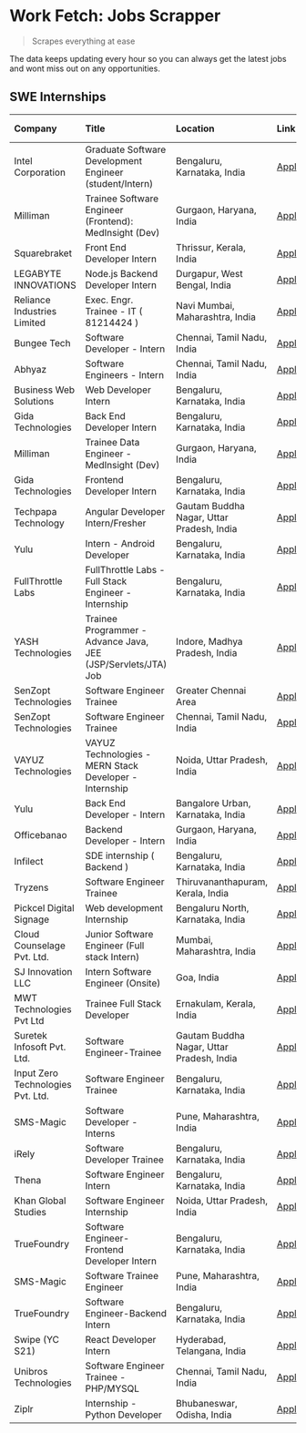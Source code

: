 # Work Fetch: Jobs Scrapper
> Scrapes everything at ease

The data keeps updating every hour so you can always get the latest jobs and wont miss out on any opportunities.

## SWE Internships
<!--START_SECTION:workfetch-->
| Company                           | Title                                                         | Location                                  | Link                                                                                                                                                                                                                                                                           | Date Posted   |
|:----------------------------------|:--------------------------------------------------------------|:------------------------------------------|:-------------------------------------------------------------------------------------------------------------------------------------------------------------------------------------------------------------------------------------------------------------------------------|:--------------|
| Intel Corporation                 | Graduate Software Development Engineer (student/Intern)       | Bengaluru, Karnataka, India               | [Apply](https://in.linkedin.com/jobs/view/graduate-software-development-engineer-student-intern-at-intel-corporation-3844158226?position=12&pageNum=0&refId=wqhQ05cEGbKYvfZPXPnufQ%3D%3D&trackingId=ILmbefydvU1J%2FNxBT6vH%2Fw%3D%3D&trk=public_jobs_jserp-result_search-card) | 2024-03-02    |
| Milliman                          | Trainee Software Engineer (Frontend): MedInsight (Dev)        | Gurgaon, Haryana, India                   | [Apply](https://in.linkedin.com/jobs/view/trainee-software-engineer-frontend-medinsight-dev-at-milliman-3792874280?position=4&pageNum=0&refId=wqhQ05cEGbKYvfZPXPnufQ%3D%3D&trackingId=1QrwU0Uq4UqC6WqjvT0esw%3D%3D&trk=public_jobs_jserp-result_search-card)                   | 2024-03-01    |
| Squarebraket                      | Front End Developer Intern                                    | Thrissur, Kerala, India                   | [Apply](https://in.linkedin.com/jobs/view/front-end-developer-intern-at-squarebraket-3838541191?position=14&pageNum=0&refId=wqhQ05cEGbKYvfZPXPnufQ%3D%3D&trackingId=604iMmQN%2Fz%2FdmF8jalCQAw%3D%3D&trk=public_jobs_jserp-result_search-card)                                 | 2024-02-29    |
| LEGABYTE INNOVATIONS              | Node.js Backend Developer Intern                              | Durgapur, West Bengal, India              | [Apply](https://in.linkedin.com/jobs/view/node-js-backend-developer-intern-at-legabyte-innovations-3842647664?position=50&pageNum=0&refId=wqhQ05cEGbKYvfZPXPnufQ%3D%3D&trackingId=pTtzqI3o46pXJbAD38NN0w%3D%3D&trk=public_jobs_jserp-result_search-card)                       | 2024-02-29    |
| Reliance Industries Limited       | Exec. Engr. Trainee - IT ( 81214424 )                         | Navi Mumbai, Maharashtra, India           | [Apply](https://in.linkedin.com/jobs/view/exec-engr-trainee-it-81214424-at-reliance-industries-limited-3842850941?position=57&pageNum=0&refId=wqhQ05cEGbKYvfZPXPnufQ%3D%3D&trackingId=VAUZOK46V%2B0EQcuyrBY0kA%3D%3D&trk=public_jobs_jserp-result_search-card)                 | 2024-02-29    |
| Bungee Tech                       | Software Developer - Intern                                   | Chennai, Tamil Nadu, India                | [Apply](https://in.linkedin.com/jobs/view/software-developer-intern-at-bungee-tech-3842220746?position=48&pageNum=0&refId=wqhQ05cEGbKYvfZPXPnufQ%3D%3D&trackingId=IzYxj93SKTfzP11aRX7Ezg%3D%3D&trk=public_jobs_jserp-result_search-card)                                       | 2024-02-28    |
| Abhyaz                            | Software Engineers - Intern                                   | Chennai, Tamil Nadu, India                | [Apply](https://in.linkedin.com/jobs/view/software-engineers-intern-at-abhyaz-3842331306?position=59&pageNum=0&refId=wqhQ05cEGbKYvfZPXPnufQ%3D%3D&trackingId=YB%2FlxxYRgI5ibK4nQd2Hiw%3D%3D&trk=public_jobs_jserp-result_search-card)                                          | 2024-02-28    |
| Business Web Solutions            | Web Developer Intern                                          | Bengaluru, Karnataka, India               | [Apply](https://in.linkedin.com/jobs/view/web-developer-intern-at-business-web-solutions-3839906144?position=17&pageNum=0&refId=wqhQ05cEGbKYvfZPXPnufQ%3D%3D&trackingId=4FCX8omoDN57NCUYAawQfw%3D%3D&trk=public_jobs_jserp-result_search-card)                                 | 2024-02-26    |
| Gida Technologies                 | Back End Developer Intern                                     | Bengaluru, Karnataka, India               | [Apply](https://in.linkedin.com/jobs/view/back-end-developer-intern-at-gida-technologies-3836849295?position=47&pageNum=0&refId=wqhQ05cEGbKYvfZPXPnufQ%3D%3D&trackingId=kfij7CjQxRmGFwESwupzWQ%3D%3D&trk=public_jobs_jserp-result_search-card)                                 | 2024-02-23    |
| Milliman                          | Trainee Data Engineer - MedInsight (Dev)                      | Gurgaon, Haryana, India                   | [Apply](https://in.linkedin.com/jobs/view/trainee-data-engineer-medinsight-dev-at-milliman-3789275187?position=60&pageNum=0&refId=wqhQ05cEGbKYvfZPXPnufQ%3D%3D&trackingId=B8P5Fi5bD4mdEX3Pbb9Kgg%3D%3D&trk=public_jobs_jserp-result_search-card)                               | 2024-02-23    |
| Gida Technologies                 | Frontend Developer Intern                                     | Bengaluru, Karnataka, India               | [Apply](https://in.linkedin.com/jobs/view/frontend-developer-intern-at-gida-technologies-3836040945?position=16&pageNum=0&refId=wqhQ05cEGbKYvfZPXPnufQ%3D%3D&trackingId=5oJOfT9RmHsj1c8O6KawaQ%3D%3D&trk=public_jobs_jserp-result_search-card)                                 | 2024-02-21    |
| Techpapa Technology               | Angular Developer Intern/Fresher                              | Gautam Buddha Nagar, Uttar Pradesh, India | [Apply](https://in.linkedin.com/jobs/view/angular-developer-intern-fresher-at-techpapa-technology-3834305862?position=46&pageNum=0&refId=wqhQ05cEGbKYvfZPXPnufQ%3D%3D&trackingId=QmI0qhIKS16kIZf0kHEdkw%3D%3D&trk=public_jobs_jserp-result_search-card)                        | 2024-02-20    |
| Yulu                              | Intern - Android Developer                                    | Bengaluru, Karnataka, India               | [Apply](https://in.linkedin.com/jobs/view/intern-android-developer-at-yulu-3834459982?position=43&pageNum=0&refId=wqhQ05cEGbKYvfZPXPnufQ%3D%3D&trackingId=rLurapbXIG27mL6JwfhQuw%3D%3D&trk=public_jobs_jserp-result_search-card)                                               | 2024-02-19    |
| FullThrottle Labs                 | FullThrottle Labs - Full Stack Engineer - Internship          | Bengaluru, Karnataka, India               | [Apply](https://in.linkedin.com/jobs/view/fullthrottle-labs-full-stack-engineer-internship-at-fullthrottle-labs-3829636016?position=44&pageNum=0&refId=wqhQ05cEGbKYvfZPXPnufQ%3D%3D&trackingId=dP50nNGujZqGssZbj6zbjw%3D%3D&trk=public_jobs_jserp-result_search-card)          | 2024-02-17    |
| YASH Technologies                 | Trainee Programmer - Advance Java, JEE (JSP/Servlets/JTA) Job | Indore, Madhya Pradesh, India             | [Apply](https://in.linkedin.com/jobs/view/trainee-programmer-advance-java-jee-jsp-servlets-jta-job-at-yash-technologies-3811759183?position=15&pageNum=0&refId=wqhQ05cEGbKYvfZPXPnufQ%3D%3D&trackingId=iXN94ZFUtPh7CLy0RnOCgw%3D%3D&trk=public_jobs_jserp-result_search-card)  | 2024-02-13    |
| SenZopt Technologies              | Software Engineer Trainee                                     | Greater Chennai Area                      | [Apply](https://in.linkedin.com/jobs/view/software-engineer-trainee-at-senzopt-technologies-3827688781?position=32&pageNum=0&refId=wqhQ05cEGbKYvfZPXPnufQ%3D%3D&trackingId=3r%2FJHkf7Sp%2BirjTMqM%2FHHw%3D%3D&trk=public_jobs_jserp-result_search-card)                        | 2024-02-12    |
| SenZopt Technologies              | Software Engineer Trainee                                     | Chennai, Tamil Nadu, India                | [Apply](https://in.linkedin.com/jobs/view/software-engineer-trainee-at-senzopt-technologies-3827686880?position=41&pageNum=0&refId=wqhQ05cEGbKYvfZPXPnufQ%3D%3D&trackingId=4vqdHNcJ%2BHdMAR%2BIpY6rOg%3D%3D&trk=public_jobs_jserp-result_search-card)                          | 2024-02-12    |
| VAYUZ Technologies                | VAYUZ Technologies - MERN Stack Developer - Internship        | Noida, Uttar Pradesh, India               | [Apply](https://in.linkedin.com/jobs/view/vayuz-technologies-mern-stack-developer-internship-at-vayuz-technologies-3822619356?position=49&pageNum=0&refId=wqhQ05cEGbKYvfZPXPnufQ%3D%3D&trackingId=QAWxOE3SZhpE0Hhm4CQ4xw%3D%3D&trk=public_jobs_jserp-result_search-card)       | 2024-02-10    |
| Yulu                              | Back End Developer - Intern                                   | Bangalore Urban, Karnataka, India         | [Apply](https://in.linkedin.com/jobs/view/back-end-developer-intern-at-yulu-3821682220?position=6&pageNum=0&refId=wqhQ05cEGbKYvfZPXPnufQ%3D%3D&trackingId=Bw2lp1jj%2Bmcwep9mUOFnWA%3D%3D&trk=public_jobs_jserp-result_search-card)                                             | 2024-02-04    |
| Officebanao                       | Backend Developer - Intern                                    | Gurgaon, Haryana, India                   | [Apply](https://in.linkedin.com/jobs/view/backend-developer-intern-at-officebanao-3814263731?position=23&pageNum=0&refId=wqhQ05cEGbKYvfZPXPnufQ%3D%3D&trackingId=eeGo6vwZXSBM4hGCb4JqeQ%3D%3D&trk=public_jobs_jserp-result_search-card)                                        | 2024-01-31    |
| Infilect                          | SDE internship ( Backend )                                    | Bengaluru, Karnataka, India               | [Apply](https://in.linkedin.com/jobs/view/sde-internship-backend-at-infilect-3815120558?position=24&pageNum=0&refId=wqhQ05cEGbKYvfZPXPnufQ%3D%3D&trackingId=rJsFNo8Ri8aUwVd%2BH1OKsQ%3D%3D&trk=public_jobs_jserp-result_search-card)                                           | 2024-01-25    |
| Tryzens                           | Software Engineer Trainee                                     | Thiruvananthapuram, Kerala, India         | [Apply](https://in.linkedin.com/jobs/view/software-engineer-trainee-at-tryzens-3809363491?position=36&pageNum=0&refId=wqhQ05cEGbKYvfZPXPnufQ%3D%3D&trackingId=3UVhyOOtpAuS0RVy%2FDgjuA%3D%3D&trk=public_jobs_jserp-result_search-card)                                         | 2024-01-18    |
| Pickcel Digital Signage           | Web development Internship                                    | Bengaluru North, Karnataka, India         | [Apply](https://in.linkedin.com/jobs/view/web-development-internship-at-pickcel-digital-signage-3826062393?position=55&pageNum=0&refId=wqhQ05cEGbKYvfZPXPnufQ%3D%3D&trackingId=HvDLLmFQBPjyTkiN9O98bg%3D%3D&trk=public_jobs_jserp-result_search-card)                          | 2024-01-15    |
| Cloud Counselage Pvt. Ltd.        | Junior Software Engineer (Full stack Intern)                  | Mumbai, Maharashtra, India                | [Apply](https://in.linkedin.com/jobs/view/junior-software-engineer-full-stack-intern-at-cloud-counselage-pvt-ltd-3803132814?position=26&pageNum=0&refId=wqhQ05cEGbKYvfZPXPnufQ%3D%3D&trackingId=Lo%2Fu0cw1pbHWkzVETrKK6g%3D%3D&trk=public_jobs_jserp-result_search-card)       | 2024-01-11    |
| SJ Innovation LLC                 | Intern Software Engineer (Onsite)                             | Goa, India                                | [Apply](https://in.linkedin.com/jobs/view/intern-software-engineer-onsite-at-sj-innovation-llc-3799959011?position=39&pageNum=0&refId=wqhQ05cEGbKYvfZPXPnufQ%3D%3D&trackingId=3J8%2Fk8D7VGjtsJ9VSAomQA%3D%3D&trk=public_jobs_jserp-result_search-card)                         | 2024-01-11    |
| MWT Technologies Pvt Ltd          | Trainee Full Stack Developer                                  | Ernakulam, Kerala, India                  | [Apply](https://in.linkedin.com/jobs/view/trainee-full-stack-developer-at-mwt-technologies-pvt-ltd-3800921715?position=3&pageNum=0&refId=wqhQ05cEGbKYvfZPXPnufQ%3D%3D&trackingId=U9gyVSttZdSAVzflxIwkHw%3D%3D&trk=public_jobs_jserp-result_search-card)                        | 2024-01-09    |
| Suretek Infosoft Pvt. Ltd.        | Software Engineer-Trainee                                     | Gautam Buddha Nagar, Uttar Pradesh, India | [Apply](https://in.linkedin.com/jobs/view/software-engineer-trainee-at-suretek-infosoft-pvt-ltd-3800934643?position=19&pageNum=0&refId=wqhQ05cEGbKYvfZPXPnufQ%3D%3D&trackingId=k%2FgWfQ0UsG9jQhEVrzoyUQ%3D%3D&trk=public_jobs_jserp-result_search-card)                        | 2024-01-09    |
| Input Zero Technologies Pvt. Ltd. | Software Engineer Trainee                                     | Bengaluru, Karnataka, India               | [Apply](https://in.linkedin.com/jobs/view/software-engineer-trainee-at-input-zero-technologies-pvt-ltd-3800927643?position=29&pageNum=0&refId=wqhQ05cEGbKYvfZPXPnufQ%3D%3D&trackingId=JYT%2BdVYk3Jor%2FgXxNSEslA%3D%3D&trk=public_jobs_jserp-result_search-card)               | 2024-01-09    |
| SMS-Magic                         | Software Developer -Interns                                   | Pune, Maharashtra, India                  | [Apply](https://in.linkedin.com/jobs/view/software-developer-interns-at-sms-magic-3799485343?position=33&pageNum=0&refId=wqhQ05cEGbKYvfZPXPnufQ%3D%3D&trackingId=Pj6dOA9mbp7lV2BiV%2FFWIg%3D%3D&trk=public_jobs_jserp-result_search-card)                                      | 2024-01-05    |
| iRely                             | Software Developer Trainee                                    | Bengaluru, Karnataka, India               | [Apply](https://in.linkedin.com/jobs/view/software-developer-trainee-at-irely-3801577534?position=9&pageNum=0&refId=wqhQ05cEGbKYvfZPXPnufQ%3D%3D&trackingId=CCDQdbz3VhGggsddsbqFfA%3D%3D&trk=public_jobs_jserp-result_search-card)                                             | 2023-12-22    |
| Thena                             | Software Engineer Intern                                      | Bengaluru, Karnataka, India               | [Apply](https://in.linkedin.com/jobs/view/software-engineer-intern-at-thena-3778731751?position=11&pageNum=0&refId=wqhQ05cEGbKYvfZPXPnufQ%3D%3D&trackingId=CFXXLRkM8ZeWskvsUqwoGw%3D%3D&trk=public_jobs_jserp-result_search-card)                                              | 2023-12-05    |
| Khan Global Studies               | Software Engineer Internship                                  | Noida, Uttar Pradesh, India               | [Apply](https://in.linkedin.com/jobs/view/software-engineer-internship-at-khan-global-studies-3766942197?position=42&pageNum=0&refId=wqhQ05cEGbKYvfZPXPnufQ%3D%3D&trackingId=rPsamZpOnUb4f8mO%2BzFVrw%3D%3D&trk=public_jobs_jserp-result_search-card)                          | 2023-11-27    |
| TrueFoundry                       | Software Engineer- Frontend Developer Intern                  | Bengaluru, Karnataka, India               | [Apply](https://in.linkedin.com/jobs/view/software-engineer-frontend-developer-intern-at-truefoundry-3790095058?position=10&pageNum=0&refId=wqhQ05cEGbKYvfZPXPnufQ%3D%3D&trackingId=Vv2tzDeJGoqL8QAMtFpA3Q%3D%3D&trk=public_jobs_jserp-result_search-card)                     | 2023-11-24    |
| SMS-Magic                         | Software Trainee Engineer                                     | Pune, Maharashtra, India                  | [Apply](https://in.linkedin.com/jobs/view/software-trainee-engineer-at-sms-magic-3761409781?position=27&pageNum=0&refId=wqhQ05cEGbKYvfZPXPnufQ%3D%3D&trackingId=I0Y942b1z%2BcN9zL1hAWBVA%3D%3D&trk=public_jobs_jserp-result_search-card)                                       | 2023-11-16    |
| TrueFoundry                       | Software Engineer-Backend Intern                              | Bengaluru, Karnataka, India               | [Apply](https://in.linkedin.com/jobs/view/software-engineer-backend-intern-at-truefoundry-3779508170?position=31&pageNum=0&refId=wqhQ05cEGbKYvfZPXPnufQ%3D%3D&trackingId=0KzjSJrMN1j2mFZ0HC3iyA%3D%3D&trk=public_jobs_jserp-result_search-card)                                | 2023-11-10    |
| Swipe (YC S21)                    | React Developer Intern                                        | Hyderabad, Telangana, India               | [Apply](https://in.linkedin.com/jobs/view/react-developer-intern-at-swipe-yc-s21-3737600089?position=13&pageNum=0&refId=wqhQ05cEGbKYvfZPXPnufQ%3D%3D&trackingId=Omo93XdTETdwrO%2FGKQFfcA%3D%3D&trk=public_jobs_jserp-result_search-card)                                       | 2023-10-13    |
| Unibros Technologies              | Software Engineer Trainee - PHP/MYSQL                         | Chennai, Tamil Nadu, India                | [Apply](https://in.linkedin.com/jobs/view/software-engineer-trainee-php-mysql-at-unibros-technologies-3656599241?position=37&pageNum=0&refId=wqhQ05cEGbKYvfZPXPnufQ%3D%3D&trackingId=7HYs7%2FBXmryJ2TwELbSL0Q%3D%3D&trk=public_jobs_jserp-result_search-card)                  | 2023-06-12    |
| Ziplr                             | Internship - Python Developer                                 | Bhubaneswar, Odisha, India                | [Apply](https://in.linkedin.com/jobs/view/internship-python-developer-at-ziplr-3645677592?position=52&pageNum=0&refId=wqhQ05cEGbKYvfZPXPnufQ%3D%3D&trackingId=D7MEUcMIIm8aPnDdQhcoZw%3D%3D&trk=public_jobs_jserp-result_search-card)                                           | 2023-06-02    |
<!--END_SECTION:workfetch-->
